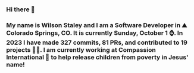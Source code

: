 ### Hi there 👋

### My name is Wilson Staley and I am a Software Developer in ⛰ Colorado Springs, CO.  It is currently Sunday, October 1 ⌚. In 2023 I have made 327 commits, 81 PRs, and contributed to 19 projects 👨‍💻. I am currently working at Compassion International 🏢 to help release children from poverty in Jesus' name!
